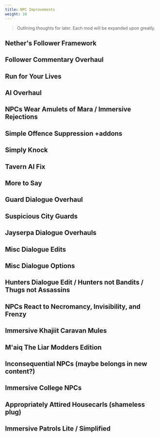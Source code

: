 ```yaml
---
title: NPC Improvements
weight: 10
---
```

> Outlining thoughts for later. Each mod will be expanded upon greatly.

## Nether's Follower Framework

## Follower Commentary Overhaul

## Run for Your Lives

## AI Overhaul

## NPCs Wear Amulets of Mara / Immersive Rejections

## Simple Offence Suppression +addons

## Simply Knock

## Tavern AI Fix

## More to Say

## Guard Dialogue Overhaul

## Suspicious City Guards

## Jayserpa Dialogue Overhauls

## Misc Dialogue Edits

## Misc Dialogue Options

## Hunters Dialogue Edit / Hunters not Bandits / Thugs not Assassins

## NPCs React to Necromancy, Invisibility, and Frenzy

## Immersive Khajiit Caravan Mules

## M'aiq The Liar Modders Edition

## Inconsequential NPCs (maybe belongs in new content?)

## Immersive College NPCs

## Appropriately Attired Housecarls (shameless plug)

## Immersive Patrols Lite / Simplified
